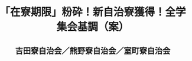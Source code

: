 <header>
<h1 class="title">「在寮期限」粉砕！新自治寮獲得！全学集会基調（案）</h1>
<h2 class="author">吉田寮自治会／熊野寮自治会／室町寮自治会</h2>
</header>
